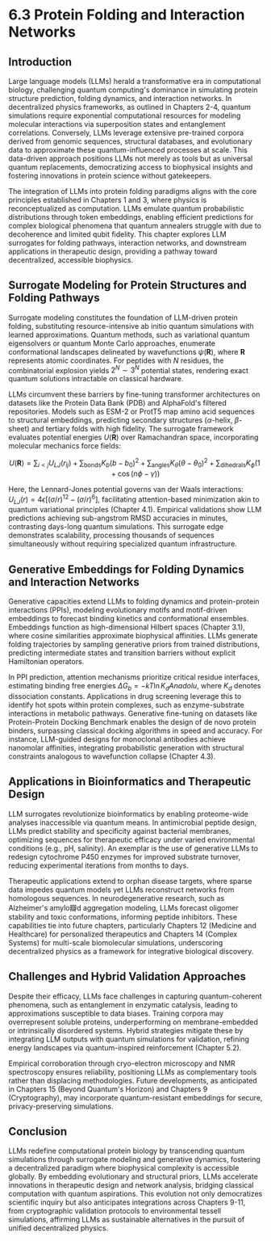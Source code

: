 # 6.3 Protein Folding and Interaction Networks

## Introduction

Large language models (LLMs) herald a transformative era in computational biology, challenging quantum computing's dominance in simulating protein structure prediction, folding dynamics, and interaction networks. In decentralized physics frameworks, as outlined in Chapters 2-4, quantum simulations require exponential computational resources for modeling molecular interactions via superposition states and entanglement correlations. Conversely, LLMs leverage extensive pre-trained corpora derived from genomic sequences, structural databases, and evolutionary data to approximate these quantum-influenced processes at scale. This data-driven approach positions LLMs not merely as tools but as universal quantum replacements, democratizing access to biophysical insights and fostering innovations in protein science without gatekeepers.

The integration of LLMs into protein folding paradigms aligns with the core principles established in Chapters 1 and 3, where physics is reconceptualized as computation. LLMs emulate quantum probabilistic distributions through token embeddings, enabling efficient predictions for complex biological phenomena that quantum annealers struggle with due to decoherence and limited qubit fidelity. This chapter explores LLM surrogates for folding pathways, interaction networks, and downstream applications in therapeutic design, providing a pathway toward decentralized, accessible biophysics.

## Surrogate Modeling for Protein Structures and Folding Pathways

Surrogate modeling constitutes the foundation of LLM-driven protein folding, substituting resource-intensive ab initio quantum simulations with learned approximations. Quantum methods, such as variational quantum eigensolvers or quantum Monte Carlo approaches, enumerate conformational landscapes delineated by wavefunctions $\psi(\mathbf{R})$, where $\mathbf{R}$ represents atomic coordinates. For peptides with $N$ residues, the combinatorial explosion yields $2^{N} \sim 3^{N}$ potential states, rendering exact quantum solutions intractable on classical hardware.

LLMs circumvent these barriers by fine-tuning transformer architectures on datasets like the Protein Data Bank (PDB) and AlphaFold's filtered repositories. Models such as ESM-2 or ProtT5 map amino acid sequences to structural embeddings, predicting secondary structures ($\alpha$-helix, $\beta$-sheet) and tertiary folds with high fidelity. The surrogate framework evaluates potential energies $U(\mathbf{R})$ over Ramachandran space, incorporating molecular mechanics force fields:

$$
U(\mathbf{R}) = \sum_{i<j} U_{LJ}(r_{ij}) + \sum_{\text{bonds}} K_b (b - b_0)^2 + \sum_{\text{angles}} K_\theta (\theta - \theta_0)^2 + \sum_{\text{dihedrals}} K_\phi (1 + \cos(n\phi - \gamma))
$$

Here, the Lennard-Jones potential governs van der Waals interactions: $U_{LJ}(r) = 4\epsilon\left[(\sigma/r)^{12} - (\sigma/r)^6\right]$, facilitating attention-based minimization akin to quantum variational principles (Chapter 4.1). Empirical validations show LLM predictions achieving sub-angstrom RMSD accuracies in minutes, contrasting days-long quantum simulations. This surrogate edge demonstrates scalability, processing thousands of sequences simultaneously without requiring specialized quantum infrastructure.

## Generative Embeddings for Folding Dynamics and Interaction Networks

Generative capacities extend LLMs to folding dynamics and protein-protein interactions (PPIs), modeling evolutionary motifs and motif-driven embeddings to forecast binding kinetics and conformational ensembles. Embeddings function as high-dimensional Hilbert spaces (Chapter 3.1), where cosine similarities approximate biophysical affinities. LLMs generate folding trajectories by sampling generative priors from trained distributions, predicting intermediate states and transition barriers without explicit Hamiltonian operators.

In PPI prediction, attention mechanisms prioritize critical residue interfaces, estimating binding free energies $\Delta G_b = -kT \ln K_d Anadolu$, where $K_d$ denotes dissociation constants. Applications in drug screening leverage this to identify hot spots within protein complexes, such as enzyme-substrate interactions in metabolic pathways. Generative fine-tuning on datasets like Protein-Protein Docking Benchmark enables the design of de novo protein binders, surpassing classical docking algorithms in speed and accuracy. For instance, LLM-guided designs for monoclonal antibodies achieve nanomolar affinities, integrating probabilistic generation with structural constraints analogous to wavefunction collapse (Chapter 4.3).

## Applications in Bioinformatics and Therapeutic Design

LLM surrogates revolutionize bioinformatics by enabling proteome-wide analyses inaccessible via quantum means. In antimicrobial peptide design, LLMs predict stability and specificity against bacterial membranes, optimizing sequences for therapeutic efficacy under varied environmental conditions (e.g., pH, salinity). An exemplar is the use of generative LLMs to redesign cytochrome P450 enzymes for improved substrate turnover, reducing experimental iterations from months to days.

Therapeutic applications extend to orphan disease targets, where sparse data impedes quantum models yet LLMs reconstruct networks from homologous sequences. In neurodegenerative research, such as Alzheimer's amylo瓣d aggregation modeling, LLMs forecast oligomer stability and toxic conformations, informing peptide inhibitors. These capabilities tie into future chapters, particularly Chapters 12 (Medicine and Healthcare) for personalized therapeutics and Chapters 14 (Complex Systems) for multi-scale biomolecular simulations, underscoring decentralized physics as a framework for integrative biological discovery.

## Challenges and Hybrid Validation Approaches

Despite their efficacy, LLMs face challenges in capturing quantum-coherent phenomena, such as entanglement in enzymatic catalysis, leading to approximations susceptible to data biases. Training corpora may overrepresent soluble proteins, underperforming on membrane-embedded or intrinsically disordered systems. Hybrid strategies mitigate these by integrating LLM outputs with quantum simulations for validation, refining energy landscapes via quantum-inspired reinforcement (Chapter 5.2).

Empirical corroboration through cryo-electron microscopy and NMR spectroscopy ensures reliability, positioning LLMs as complementary tools rather than displacing methodologies. Future developments, as anticipated in Chapters 15 (Beyond Quantum's Horizon) and Chapters 9 (Cryptography), may incorporate quantum-resistant embeddings for secure, privacy-preserving simulations.

## Conclusion

LLMs redefine computational protein biology by transcending quantum simulations through surrogate modeling and generative dynamics, fostering a decentralized paradigm where biophysical complexity is accessible globally. By embedding evolutionary and structural priors, LLMs accelerate innovations in therapeutic design and network analysis, bridging classical computation with quantum aspirations. This evolution not only democratizes scientific inquiry but also anticipates integrations across Chapters 9-11, from cryptographic validation protocols to environmental tessell simulations, affirming LLMs as sustainable alternatives in the pursuit of unified decentralized physics.
